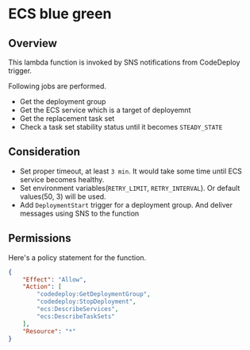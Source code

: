 # ECS blue green

## Overview

This lambda function is invoked by SNS notifications from CodeDeploy trigger.

Following jobs are performed.

- Get the deployment group
- Get the ECS service which is a target of deployemnt
- Get the replacement task set
- Check a task set stability status until it becomes `STEADY_STATE`

## Consideration

- Set proper timeout, at least `3 min`. It would take some time until ECS service becomes healthy.
- Set environment variables(`RETRY_LIMIT`, `RETRY_INTERVAL`). Or default values(50, 3) will be used.
- Add `DeploymentStart` trigger for a deployment group. And deliver messages using SNS to the function

## Permissions

Here's a policy statement for the function.

```json
{
    "Effect": "Allow",
    "Action": [
        "codedeploy:GetDeploymentGroup",
        "codedeploy:StopDeployment",
        "ecs:DescribeServices",
        "ecs:DescribeTaskSets"
    ],
    "Resource": "*"
}
```
